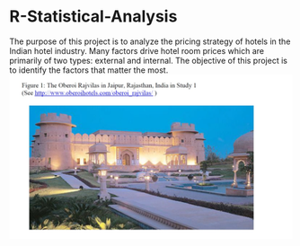 # R-Statistical-Analysis
The purpose of this project is to analyze the pricing strategy of hotels in the Indian hotel industry. Many factors drive hotel room prices which are primarily of two types: external and internal. The objective of this project is to identify the factors that matter the most.
![alt text](https://github.com/arghyasls/R-Statistical-Analysis/blob/master/oberoi.jpg)
